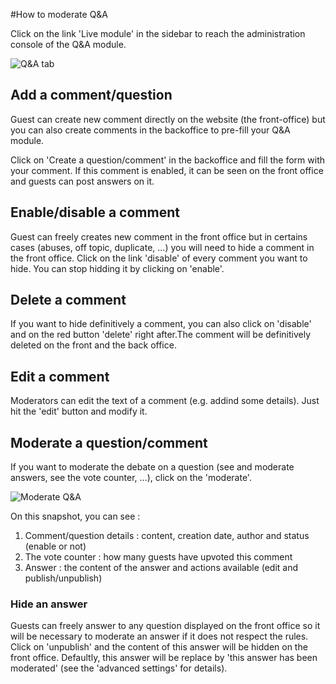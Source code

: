 #How to moderate Q&A

Click on the link 'Live module' in the sidebar to reach the administration console of the Q&A module.

![Q&A tab](https://raw.github.com/applidget/event-cms-documentation/master/images/moderators/qa_tab.png)

## Add a comment/question

Guest can create new comment directly on the website (the front-office) but you can also create comments in the backoffice to pre-fill your Q&A module.

Click on 'Create a question/comment' in the backoffice and fill the form with your comment. 
If this comment is enabled, it can be seen on the front office and guests can post answers on it.

## Enable/disable a comment

Guest can freely creates new comment in the front office but in certains cases (abuses, off topic, duplicate, …) you will need to hide a comment in the front office.
Click on the link 'disable' of every comment you want to hide. You can stop hidding it by clicking on 'enable'.

## Delete a comment

If you want to hide definitively a comment, you can also click on 'disable' and on the red button 'delete' right after.The comment will be definitively deleted on the front and the back office.

## Edit a comment

Moderators can edit the text of a comment (e.g. addind some details). Just hit the 'edit' button and modify it.

## Moderate a question/comment

If you want to moderate the debate on a question (see and moderate answers, see the vote counter, …), click on the 'moderate'.


![Moderate Q&A](https://raw.github.com/applidget/event-cms-documentation/master/images/moderators/qa_moderate_backoffice.png)

On this snapshot, you can see : 

1. Comment/question details : content, creation date, author and status (enable or not)
2. The vote counter : how many guests have upvoted this comment
3. Answer : the content of the answer and actions available (edit and publish/unpublish)

### Hide an answer

Guests can freely answer to any question displayed on the front office so it will be necessary to moderate an answer if it does not respect the rules. Click on 'unpublish' and the content of this answer will be hidden on the front office. Defaultly, this answer will be replace by 'this answer has been moderated' (see the 'advanced settings' for details).




